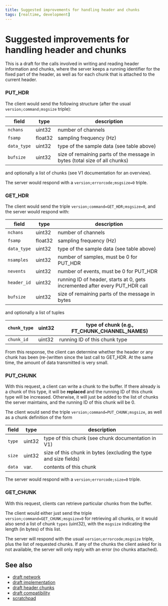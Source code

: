 ```yaml
---
title: Suggested improvements for handling header and chunks
tags: [realtime, development]
---
```


# Suggested improvements for handling header and chunks

This is a draft for the calls involved in writing and reading header information and chunks, where the server
keeps a running identifier for the fixed part of the header, as well as for each chunk that is attached to
the current header.

### PUT_HDR

The client would send the following structure (after the usual `version;command;msgsize` triple):

| field         | type    | description                                                                 |
| ------------- | ------- | --------------------------------------------------------------------------- |
| `nchans`    | uint32  | number of channels                                                          |
| `fsamp`     | float32 | sampling frequency (Hz)                                                     |
| `data_type` | uint32  | type of the sample data (see table above)                                   |
| `bufsize`   | uint32  | size of remaining parts of the message in bytes (total size of all chunks)  |

and optionally a list of chunks (see V1 documentation for an overview).

The server would respond with a `version;errorcode;msgsize=0` triple.

### GET_HDR

The client would send the triple `version;command=GET_HDR;msgsize=0`, and the server would respond with:

| field         | type    | description                                                                  |
| ------------- | ------- | ---------------------------------------------------------------------------- |
| `nchans`    | uint32  | number of channels                                                           |
| `fsamp`     | float32 | sampling frequency (Hz)                                                      |
| `data_type` | uint32  | type of the sample data (see table above)                                    |
| `nsamples`  | uint32  | number of samples, must be 0 for PUT_HDR                                     |
| `nevents`   | uint32  | number of events, must be 0 for PUT_HDR                                      |
| `header_id` | uint32  | running ID of header, starts at 0, gets incremented after every PUT_HDR call |
| `bufsize`   | uint32  | size of remaining parts of the message in bytes                              |

and optionally a list of tuples

| `chunk_type` | uint32 | type of chunk (e.g., FT_CHUNK_CHANNEL_NAMES) |
| -------------- | ------ | -------------------------------------------- |
| `chunk_id`   | uint32 | running ID of this chunk type                |

From this response, the client can determine whether the header or any chunk has been (re-)written since
the last call to GET_HDR. At the same time, the amount of data transmitted is very small.

### PUT_CHUNK

With this request, a client can write a chunk to the buffer. If there already is a chunk of this type,
it will be **replaced** and the running ID of this chunk type will be increased. Otherwise, it will just
be added to the list of chunks the server maintains, and the running ID of this chunk will be 0.

The client would send the triple `version;command=PUT_CHUNK;msgsize`, as well as a chunk definition of the form

| field    | type   | description                                                      |
| -------- | ------ | ---------------------------------------------------------------- |
| `type` | uint32 | type of this chunk (see chunk documentation in V1)               |
| `size` | uint32 | size of this chunk in bytes (excluding the type and size fields) |
| `data` | var.   | contents of this chunk                                           |

The server would respond with a `version;errorcode;size=0` triple.

### GET_CHUNK

With this request, clients can retrieve particular chunks from the buffer.

The client would either just send the triple `version;command=GET_CHUNK;msgsize=0` for retrieving all chunks,
or it would also send a list of chunk `types` (uint32), with the `msgsize` indicating the length (in bytes) of this list.

The server will respond with the usual `version;errorcode;msgsize` triple, plus the list of requested chunks.
If any of the chunks the client asked for is not available, the server will only reply with an error (no chunks attached).

## See also

- [draft network](/development/realtime/draft_network)
- [draft implementation](/development/realtime/draft_implementation)
- [draft header chunks](/development/realtime/draft_header_chunks)
- [draft compatibility](/development/realtime/draft_compatability)
- [scratchpad](/development/realtime/scratchpad)
